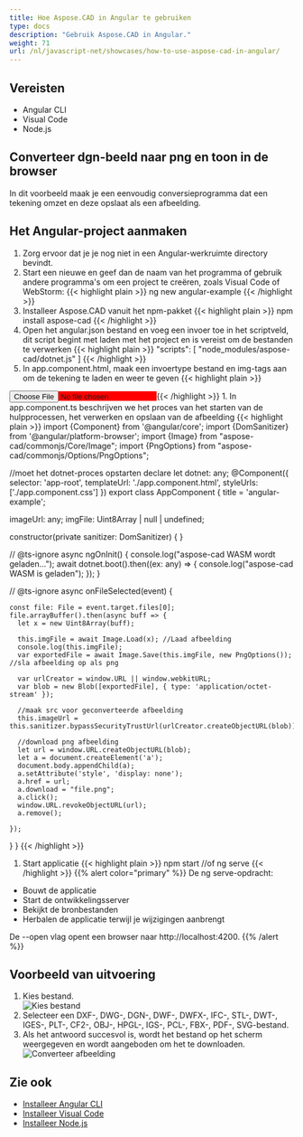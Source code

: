 ```yaml
---
title: Hoe Aspose.CAD in Angular te gebruiken
type: docs
description: "Gebruik Aspose.CAD in Angular."
weight: 71
url: /nl/javascript-net/showcases/how-to-use-aspose-cad-in-angular/
---
```


## Vereisten
- Angular CLI
- Visual Code
- Node.js

## Converteer dgn-beeld naar png en toon in de browser

In dit voorbeeld maak je een eenvoudig conversieprogramma dat een tekening omzet en deze opslaat als een afbeelding.

## Het Angular-project aanmaken

1. Zorg ervoor dat je je nog niet in een Angular-werkruimte directory bevindt.
1. Start een nieuwe en geef dan de naam van het programma of gebruik andere programma's om een project te creëren, zoals Visual Code of WebStorm:
{{< highlight plain >}}
ng new angular-example
{{< /highlight >}}
1. Installeer Aspose.CAD vanuit het npm-pakket
{{< highlight plain >}}
npm install aspose-cad
{{< /highlight >}}
1. Open het angular.json bestand en voeg een invoer toe in het scriptveld, dit script begint met laden met het project en is vereist om de bestanden te verwerken
{{< highlight plain >}}
"scripts": [
  "node_modules/aspose-cad/dotnet.js"
]
{{< /highlight >}}
1. In app.component.html, maak een invoertype bestand en img-tags aan om de tekening te laden en weer te geven
{{< highlight plain >}}
<span style="background-color: red">
    <input type="file" class="file-upload" (change)="onFileSelected($event)" />
    <img alt="" id="image" [src]="imageUrl" />
</span>
{{< /highlight >}}
1. In app.component.ts beschrijven we het proces van het starten van de hulpprocessen, het verwerken en opslaan van de afbeelding
{{< highlight plain >}}
import {Component} from '@angular/core';
import {DomSanitizer} from '@angular/platform-browser';
import {Image} from "aspose-cad/commonjs/Core/Image";
import {PngOptions} from "aspose-cad/commonjs/Options/PngOptions";

//moet het dotnet-proces opstarten
declare let dotnet: any;
@Component({
  selector: 'app-root',
  templateUrl: './app.component.html',
  styleUrls: ['./app.component.css']
})
export class AppComponent {
  title = 'angular-example';

  imageUrl: any;
  imgFile: Uint8Array | null | undefined;

  constructor(private sanitizer: DomSanitizer) {
  }

  // @ts-ignore
  async ngOnInit() {
    console.log("aspose-cad WASM wordt geladen...");
    await dotnet.boot().then((ex: any) => {
      console.log("aspose-cad WASM is geladen");
    });
  }

  // @ts-ignore
  async onFileSelected(event) {

    const file: File = event.target.files[0];
    file.arrayBuffer().then(async buff => {
      let x = new Uint8Array(buff);
      
      this.imgFile = await Image.Load(x); //Laad afbeelding
      console.log(this.imgFile);
      var exportedFile = await Image.Save(this.imgFile, new PngOptions()); //sla afbeelding op als png

      var urlCreator = window.URL || window.webkitURL;
      var blob = new Blob([exportedFile], { type: 'application/octet-stream' });
      
      //maak src voor geconverteerde afbeelding
      this.imageUrl = this.sanitizer.bypassSecurityTrustUrl(urlCreator.createObjectURL(blob));

      //download png afbeelding
      let url = window.URL.createObjectURL(blob);
      let a = document.createElement('a');
      document.body.appendChild(a);
      a.setAttribute('style', 'display: none');
      a.href = url;
      a.download = "file.png";
      a.click();
      window.URL.revokeObjectURL(url);
      a.remove();

    });
  }
}
{{< /highlight >}}
1. Start applicatie
{{< highlight plain >}}
npm start
//of
ng serve
{{< /highlight >}}
{{% alert color="primary" %}} 
De ng serve-opdracht:

- Bouwt de applicatie
- Start de ontwikkelingsserver
- Bekijkt de bronbestanden
- Herbalen de applicatie terwijl je wijzigingen aanbrengt

De --open vlag opent een browser naar http://localhost:4200.
{{% /alert %}}

## Voorbeeld van uitvoering

1. Kies bestand.<br>
![Kies bestand](/cad/_assets/javascript-net/angular/choose-file.png)<br>
1. Selecteer een DXF-, DWG-, DGN-, DWF-, DWFX-, IFC-, STL-, DWT-, IGES-, PLT-, CF2-, OBJ-, HPGL-, IGS-, PCL-, FBX-, PDF-, SVG-bestand.
1. Als het antwoord succesvol is, wordt het bestand op het scherm weergegeven en wordt aangeboden om het te downloaden.<br>
![Converteer afbeelding](/cad/_assets/javascript-net/angular/convert-image.png)<br>

## Zie ook

- [Installeer Angular CLI](https://angular.io/guide/setup-local/)
- [Installeer Visual Code](https://code.visualstudio.com/)
- [Installeer Node.js](https://nodejs.org/en/)

